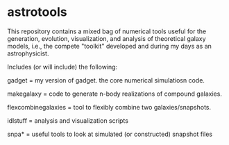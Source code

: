 astrotools
==========

This repository contains a mixed bag of numerical tools useful for the 
generation, evolution, visualization, and analysis of theoretical
galaxy models, i.e., the compete "toolkit" developed and during my days
as an astrophysicist.

Includes (or will include) the following:

gadget = my version of gadget.  the core numerical simulatiosn code.

makegalaxy = code to generate n-body realizations of compound galaxies.

flexcombinegalaxies = tool to flexibly combine two galaxies/snapshots.

idlstuff = analysis and visualization scripts 

snpa* = useful tools to look at simulated (or constructed) snapshot files


